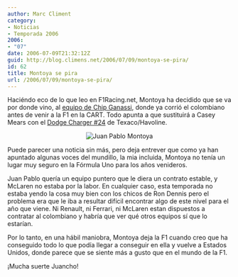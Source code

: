 ```yaml
---
author: Marc Climent
category:
- Noticias
- Temporada 2006
2006:
- "07"
date: 2006-07-09T21:32:12Z
guid: http://blog.climens.net/2006/07/09/montoya-se-pira/
id: 62
title: Montoya se pira
url: /2006/07/09/montoya-se-pira/
---
```


Haciéndo eco de lo que leo en F1Racing.net, Montoya ha decidido que se va por donde vino, al [equipo de Chip Ganassi](http://www.chipganassiracing.com/), donde ya corrió el colombiano antes de venir a la F1 en la CART. Todo apunta a que sustituirá a Casey Mears con el [Dodge Charger #24](http://www.chipganassiracing.com/) de Texaco/Havoline.

<div style="text-align: center">
  <img alt="Juan Pablo Montoya" src="http://f1blog.climens.net/files/2006/07/montoya.jpg" />
</div>

Puede parecer una noticia sin más, pero deja entrever que como ya han apuntado algunas voces del mundillo, la mia incluida, Montoya no tenía un lugar muy seguro en la Fórmula Uno para los años venideros.

Juan Pablo quería un equipo puntero que le diera un contrato estable, y McLaren no estaba por la labor. En cualquier caso, esta temporada no estaba yendo la cosa muy bien con los chicos de Ron Dennis pero el problema era que le iba a resultar difícil encontrar algo de este nivel para el año que viene. Ni Renault, ni Ferrari, ni McLaren estan dispuestos a contratar al colombiano y habría que ver qué otros equipos sí que lo estarían.

Por lo tanto, en una hábil maniobra, Montoya deja la F1 cuando creo que ha conseguido todo lo que podía llegar a conseguir en ella y vuelve a Estados Unidos, donde parece que se siente más a gusto que en el mundo de la F1.

¡Mucha suerte Juancho!